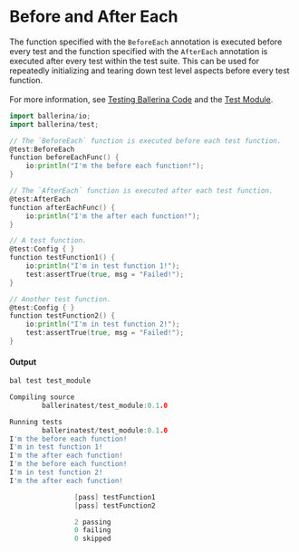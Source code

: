 # Before and After Each

 The function specified with the `BeforeEach` annotation is executed before every test and
 the function specified with the `AfterEach` annotation is executed after every test within the test suite.
 This can be used for repeatedly initializing and tearing down test level aspects before every test function.<br/><br/>
 For more information, see [Testing Ballerina Code](https:ballerina.io/learn/testing-ballerina-code/testing-quick-start/)
 and the [Test Module](https:docs.central.ballerina.io/ballerina/test/latest/).

```go
import ballerina/io;
import ballerina/test;

// The `BeforeEach` function is executed before each test function.
@test:BeforeEach
function beforeEachFunc() {
    io:println("I'm the before each function!");
}

// The `AfterEach` function is executed after each test function.
@test:AfterEach
function afterEachFunc() {
    io:println("I'm the after each function!");
}

// A test function.
@test:Config { }
function testFunction1() {
    io:println("I'm in test function 1!");
    test:assertTrue(true, msg = "Failed!");
}

// Another test function.
@test:Config { }
function testFunction2() {
    io:println("I'm in test function 2!");
    test:assertTrue(true, msg = "Failed!");
}
```

#### Output

```go
bal test test_module

Compiling source
        ballerinatest/test_module:0.1.0

Running tests
        ballerinatest/test_module:0.1.0
I'm the before each function!
I'm in test function 1!
I'm the after each function!
I'm the before each function!
I'm in test function 2!
I'm the after each function!

                [pass] testFunction1
                [pass] testFunction2

                2 passing
                0 failing
                0 skipped

```